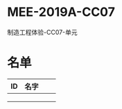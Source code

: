 # MEE-2019A-CC07
制造工程体验-CC07-单元

# 名单

|  ID    |  名字    |      |      |
| ---- | ---- | ---- | ---- |
|      |      |      |      |
|      |      |      |      |
|      |      |      |      |
